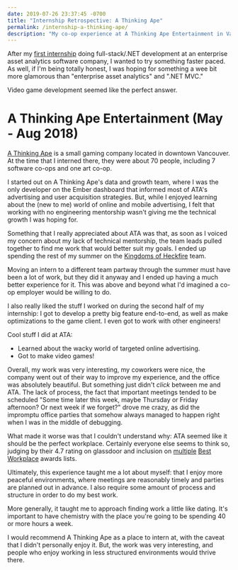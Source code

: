 ```yaml
---
date: 2019-07-26 23:37:45 -0700
title: "Internship Retrospective: A Thinking Ape"
permalink: /internship-a-thinking-ape/
description: "My co-op experience at A Thinking Ape Entertainment in Vancouver"
---
```


After my [first internship](/internship-copperleaf/) doing full-stack/.NET development at an enterprise asset analytics software company, I wanted to try something faster paced. As well, if I'm being totally honest, I was hoping for something a wee bit more glamorous than "enterprise asset analytics" and ".NET MVC."

Video game development seemed like the perfect answer.

# A Thinking Ape Entertainment (May - Aug 2018)

[A Thinking Ape](https://www.athinkingape.com/) is a small gaming company located in downtown Vancouver. At the time that I interned there, they were about 70 people, including 7 software co-ops and one art co-op.

I started out on A Thinking Ape's data and growth team, where I was the only developer on the Ember dashboard that informed most of ATA's advertising and user acquisition strategies. But, while I enjoyed learning about the (new to me) world of online and mobile advertising, I felt that working with no engineering mentorship wasn't giving me the technical growth I was hoping for.

Something that I really appreciated about ATA was that, as soon as I voiced my concern about my lack of technical mentorship, the team leads pulled together to find me work that would better suit my goals. I ended up spending the rest of my summer on the [Kingdoms of Heckfire](https://www.kingdomsofheckfire.com/) team.

Moving an intern to a different team partway through the summer must have been a lot of work, but they did it anyway and I ended up having a much better experience for it. This was above and beyond what I'd imagined a co-op employer would be willing to do.

I also really liked the stuff I worked on during the second half of my internship: I got to develop a pretty big feature end-to-end, as well as make optimizations to the game client. I even got to work with other engineers!

Cool stuff I did at ATA:

* Learned about the wacky world of targeted online advertising.
* Got to make video games!

Overall, my work was very interesting, my coworkers were nice, the company went out of their way to improve my experience, and the office was absolutely beautiful. But something just didn't _click_ between me and ATA. The lack of process, the fact that important meetings tended to be scheduled "Some time later this week, maybe Thursday or Friday afternoon? Or next week if we forget?" drove me crazy, as did the impromptu office parties that somehow always managed to happen right when I was in the middle of debugging.

What made it worse was that I couldn't understand why: ATA seemed like it should be the perfect workplace. Certainly everyone else seems to think so, judging by their 4.7 rating on glassdoor and inclusion on [multiple](https://content.eluta.ca/top-employer-a-thinking-ape-entertainment) [Best](https://www.greatplacetowork.ca/en/best-workplaces/best-workplaces-in-canada-2019-less-than-100-employees) [Workplace](https://waterstonehc.com/2017-canadas-admired-winners-announced-copy) awards lists.

Ultimately, this experience taught me a lot about myself: that I enjoy more peaceful environments, where meetings are reasonably timely and parties are planned out in advance. I also require some amount of process and structure in order to do my best work.

More generally, it taught me to approach finding work a little like dating. It's important to have chemistry with the place you're going to be spending 40 or more hours a week.

I would recommend A Thinking Ape as a place to intern at, with the caveat that I didn't personally enjoy it. But, the work was very interesting, and people who enjoy working in less structured environments would thrive there.
